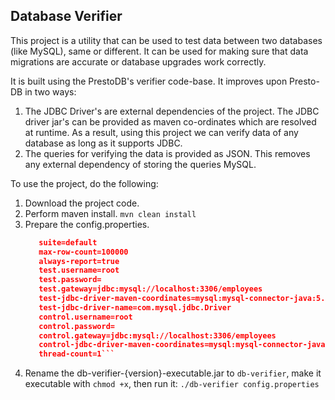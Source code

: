 ## Database Verifier

This project is a utility that can be used to test data between two databases (like MySQL), same or different. It can be used for making sure that data migrations are accurate or database upgrades work correctly. 

It is built using the PrestoDB's verifier code-base. It improves upon Presto-DB in two ways:

1. The JDBC Driver's are external dependencies of the project. The JDBC driver jar's can be provided as maven co-ordinates which are resolved at runtime. As a result, using this project we can verify data of any database as long as it supports JDBC.
2. The queries for verifying the data is provided as JSON. This removes any external dependency of storing the queries MySQL.


To use the project, do the following:

1. Download the project code.
2. Perform maven install.
	```mvn clean install```
3. Prepare the config.properties.
	```query-json-path=examples/queries.json
       suite=default
       max-row-count=100000
       always-report=true
       test.username=root
       test.password=
       test.gateway=jdbc:mysql://localhost:3306/employees
       test-jdbc-driver-maven-coordinates=mysql:mysql-connector-java:5.1.31
       test-jdbc-driver-name=com.mysql.jdbc.Driver
       control.username=root
       control.password=
       control.gateway=jdbc:mysql://localhost:3306/employees
       control-jdbc-driver-maven-coordinates=mysql:mysql-connector-java:5.1.31
	   thread-count=1```
4. Rename the db-verifier-{version}-executable.jar to  ```db-verifier```, make it executable with ```chmod +x```, then run it:
	 ```./db-verifier config.properties```

